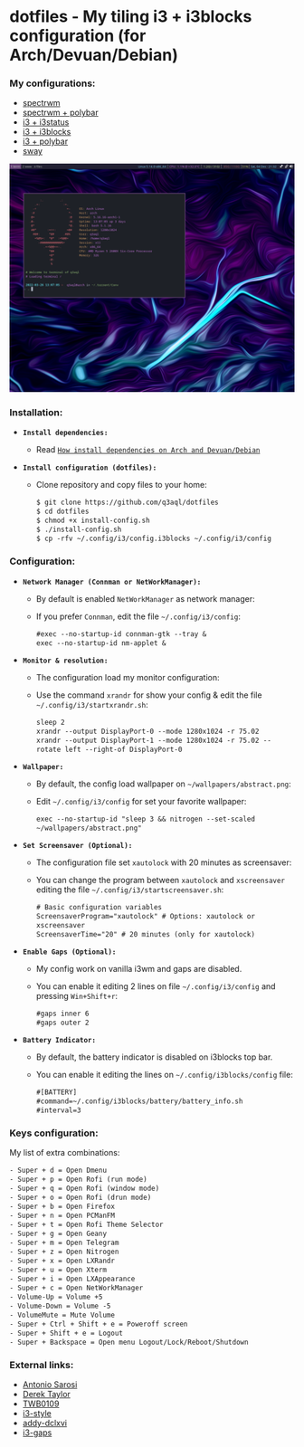 dotfiles - My tiling i3 + i3blocks configuration (for Arch/Devuan/Debian)
========================================================================

### My configurations:

* [spectrwm](README.md)
* [spectrwm + polybar](README-spectrwm-polybar.md)
* [i3 + i3status](README-i3.md)
* [i3 + i3blocks](README-i3-i3blocks.md)
* [i3 + polybar](README-i3-polybar.md)
* [sway](README-sway.md)

![i3-i3blocks](examples/i3wm.png)

### Installation:

  * **`Install dependencies:`**
  
    * Read [`How install dependencies on Arch and Devuan/Debian`](Dependencies.md)

  * **`Install configuration (dotfiles):`**
  
    * Clone repository and copy files to your home:

      ```shell
      $ git clone https://github.com/q3aql/dotfiles
      $ cd dotfiles
      $ chmod +x install-config.sh
      $ ./install-config.sh
      $ cp -rfv ~/.config/i3/config.i3blocks ~/.config/i3/config
      ````

### Configuration:

  * **`Network Manager (Connman or NetWorkManager):`**
  
    * By default is enabled `NetWorkManager` as network manager:
    * If you prefer `Connman`, edit the file `~/.config/i3/config`:
    
      ```shell
      #exec --no-startup-id connman-gtk --tray &
      exec --no-startup-id nm-applet &
      ````

  * **`Monitor & resolution:`**
  
    * The configuration load my monitor configuration:
    * Use the command `xrandr` for show your config & edit the file `~/.config/i3/startxrandr.sh`:
    
      ```shell
      sleep 2
      xrandr --output DisplayPort-0 --mode 1280x1024 -r 75.02
      xrandr --output DisplayPort-1 --mode 1280x1024 -r 75.02 --rotate left --right-of DisplayPort-0
      ````

  * **`Wallpaper:`**
  
    * By default, the config load wallpaper on `~/wallpapers/abstract.png`:
    * Edit  `~/.config/i3/config` for set your favorite wallpaper:
    
      ```shell
      exec --no-startup-id "sleep 3 && nitrogen --set-scaled ~/wallpapers/abstract.png"
      ````

 * **`Set Screensaver (Optional):`**

    * The configuration file set `xautolock` with 20 minutes as screensaver:
    * You can change the program between `xautolock` and `xscreensaver` editing the file `~/.config/i3/startscreensaver.sh`:

      ```shell
      # Basic configuration variables
      ScreensaverProgram="xautolock" # Options: xautolock or xscreensaver
      ScreensaverTime="20" # 20 minutes (only for xautolock)
      ````

  * **`Enable Gaps (Optional):`**
  
    * My config work on vanilla i3wm and gaps are disabled.
    * You can enable it editing 2 lines on file `~/.config/i3/config` and pressing `Win+Shift+r`:
    
      ```shell
      #gaps inner 6
      #gaps outer 2
      ````

  * **`Battery Indicator:`**
  
    * By default, the battery indicator is disabled on i3blocks top bar.
    * You can enable it editing the lines on `~/.config/i3blocks/config` file:
    
      ```shell
      #[BATTERY]
      #command=~/.config/i3blocks/battery/battery_info.sh
      #interval=3
      ````
      
### Keys configuration:

My list of extra combinations:

    - Super + d = Open Dmenu
    - Super + p = Open Rofi (run mode)
    - Super + q = Open Rofi (window mode)
    - Super + o = Open Rofi (drun mode)
    - Super + b = Open Firefox
    - Super + n = Open PCManFM
    - Super + t = Open Rofi Theme Selector
    - Super + g = Open Geany
    - Super + m = Open Telegram 
    - Super + z = Open Nitrogen 
    - Super + x = Open LXRandr
    - Super + u = Open Xterm
    - Super + i = Open LXAppearance
    - Super + c = Open NetWorkManager
    - Volume-Up = Volume +5
    - Volume-Down = Volume -5
    - VolumeMute = Mute Volume
    - Super + Ctrl + Shift + e = Poweroff screen
    - Super + Shift + e = Logout
    - Super + Backspace = Open menu Logout/Lock/Reboot/Shutdown

### External links:

* [Antonio Sarosi](https://github.com/antoniosarosi/dotfiles/)
* [Derek Taylor](https://gitlab.com/dwt1/dotfiles/)
* [TWB0109](https://github.com/TWB0109/PDots)
* [i3-style](https://github.com/altdesktop/i3-style)
* [addy-dclxvi](https://github.com/addy-dclxvi/i3-starterpack)
* [i3-gaps](https://github.com/Airblader/i3)
